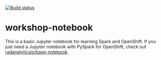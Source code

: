 [![Build status](https://travis-ci.org/radanalyticsio/workshop-notebook.svg?branch=master)](https://travis-ci.org/radanalyticsio/workshop-notebook)

# workshop-notebook

This is a basic Jupyter notebook for learning Spark and OpenShift. If you just need a Jupyter notebook with PySpark for OpenShift, check out [radanalyticsio/base-notebook](https://github.com/radanalyticsio/base-notebook).
